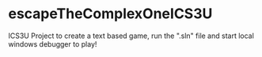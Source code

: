 # escapeTheComplexOneICS3U
ICS3U Project to create a text based game, run the ".sln" file and start local windows debugger to play!
